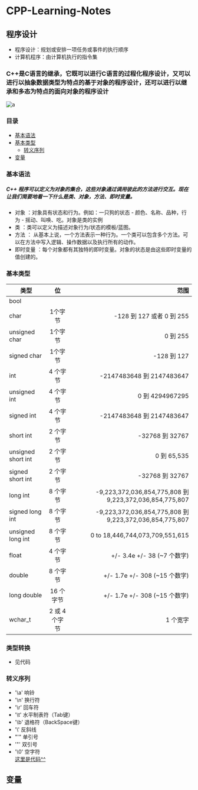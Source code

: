 # CPP-Learning-Notes
## 程序设计
   - 程序设计：规划或安排一项任务或事件的执行顺序
   - 计算机程序：由计算机执行的指令集

### C++是C语言的继承，它既可以进行C语言的过程化程序设计，又可以进行以抽象数据类型为特点的基于对象的程序设计，还可以进行以继承和多态为特点的面向对象的程序设计
![a](https://gss3.bdstatic.com/7Po3dSag_xI4khGkpoWK1HF6hhy/baike/s%3D220/sign=ac919fcefa1fbe09185ec4165b610c30/0df431adcbef76099c6c392726dda3cc7cd99e27.jpg)
### 目录
   - [基本语法](https://github.com/Kyle-fang/CPP-Learning-Notes/blob/master/README.md#%E5%9F%BA%E6%9C%AC%E8%AF%AD%E6%B3%95)
   - [基本类型](https://github.com/Kyle-fang/CPP-Learning-Notes/blob/master/README.md#%E5%9F%BA%E6%9C%AC%E7%B1%BB%E5%9E%8B)
      - [转义序列](https://github.com/Kyle-fang/CPP-Learning-Notes/blob/master/README.md#%E8%BD%AC%E4%B9%89%E5%BA%8F%E5%88%97)
   - [变量](https://github.com/Kyle-fang/CPP-Learning-Notes/blob/master/README.md#%E5%8F%98%E9%87%8F)
### 基本语法
   ##### C++ 程序可以定义为对象的集合，这些对象通过调用彼此的方法进行交互。现在让我们简要地看一下什么是类、对象，方法、即时变量。  
   - 对象 ：对象具有状态和行为。例如：一只狗的状态 - 颜色、名称、品种，行为 - 摇动、叫唤、吃。对象是类的实例
   - 类 ：类可以定义为描述对象行为/状态的模板/蓝图。
   - 方法 ： 从基本上说，一个方法表示一种行为。一个类可以包含多个方法。可以在方法中写入逻辑、操作数据以及执行所有的动作。
   - 即时变量 ：每个对象都有其独特的即时变量。对象的状态是由这些即时变量的值创建的。
### 基本类型
类型|位|范围
---|:--:|---:
bool|
char|1个字节|-128 到 127 或者 0 到 255
unsigned char	| 1个字节 | 0 到 255
signed char	| 1个字节 | -128 到 127
int	| 4 个字节 |	-2147483648 到 2147483647
unsigned int | 4 个字节	| 0 到 4294967295
signed int	| 4 个字节	| -2147483648 到 2147483647
short int	| 2 个字节	| -32768 到 32767
unsigned short int	| 2 个字节	| 0 到 65,535
signed short int	| 2 个字节	| -32768 到 32767
long int	| 8 个字节	| -9,223,372,036,854,775,808 到 9,223,372,036,854,775,807
signed long int	| 8 个字节	| -9,223,372,036,854,775,808 到 9,223,372,036,854,775,807
unsigned long int	| 8 个字节	| 0 to 18,446,744,073,709,551,615
float	| 4 个字节	| +/- 3.4e +/- 38 (~7 个数字)
double	| 8 个字节	| +/- 1.7e +/- 308 (~15 个数字)
long double	| 16 个字节	| +/- 1.7e +/- 308 (~15 个数字)
wchar_t	| 2 或 4 个字节	| 1 个宽字
### 类型转换
   - 见代码
### 转义序列
   - '\a'   响铃<br/>
   - '\n'   换行符<br/>
   - '\r'   回车符<br/>
   - '\t'    水平制表符（Tab键）<br/>
   - '\b'   退格符（BackSpace键）<br/>    
   - '\\'   反斜线<br/>
   - "\'"   单引号<br/>
   - '\"'   双引号<br/>
   - '\0'   空字符<br/>
[这里是代码^^](https://github.com/Kyle-fang/CPP-Learning-Notes/blob/master/main.cpp)
## 变量
